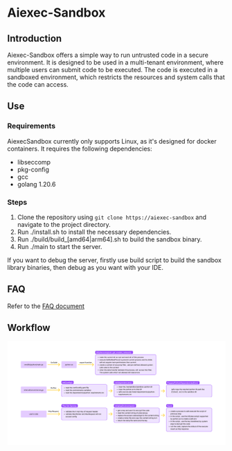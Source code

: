 # Aiexec-Sandbox
## Introduction
Aiexec-Sandbox offers a simple way to run untrusted code in a secure environment. It is designed to be used in a multi-tenant environment, where multiple users can submit code to be executed. The code is executed in a sandboxed environment, which restricts the resources and system calls that the code can access.

## Use
### Requirements
AiexecSandbox currently only supports Linux, as it's designed for docker containers. It requires the following dependencies:
- libseccomp
- pkg-config
- gcc
- golang 1.20.6

### Steps
1. Clone the repository using `git clone https://aiexec-sandbox` and navigate to the project directory.
2. Run ./install.sh to install the necessary dependencies.
3. Run ./build/build_[amd64|arm64].sh to build the sandbox binary.
4. Run ./main to start the server.

If you want to debug the server, firstly use build script to build the sandbox library binaries, then debug as you want with your IDE.


## FAQ

Refer to the [FAQ document](FAQ.md)


## Workflow
![workflow](workflow.png)